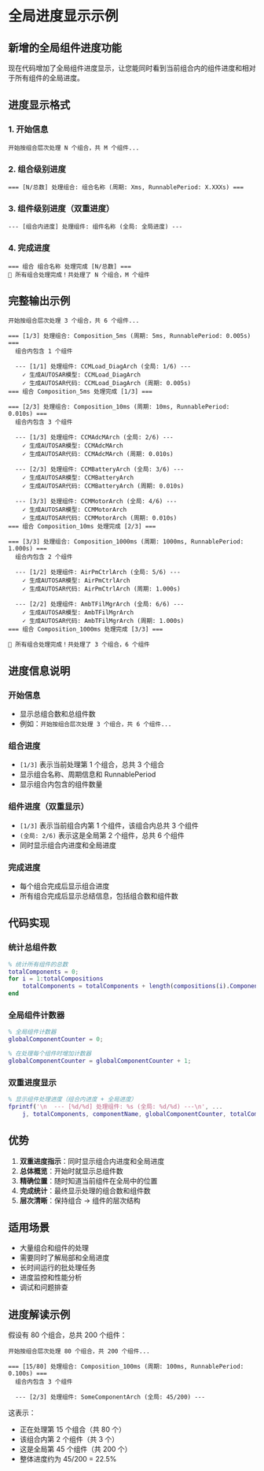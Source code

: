 # 全局进度显示示例

## 新增的全局组件进度功能

现在代码增加了全局组件进度显示，让您能同时看到当前组合内的组件进度和相对于所有组件的全局进度。

## 进度显示格式

### 1. 开始信息

```
开始按组合层次处理 N 个组合，共 M 个组件...
```

### 2. 组合级别进度

```
=== [N/总数] 处理组合: 组合名称 (周期: Xms, RunnablePeriod: X.XXXs) ===
```

### 3. 组件级别进度（双重进度）

```
--- [组合内进度] 处理组件: 组件名称 (全局: 全局进度) ---
```

### 4. 完成进度

```
=== 组合 组合名称 处理完成 [N/总数] ===
🎉 所有组合处理完成！共处理了 N 个组合，M 个组件
```

## 完整输出示例

```
开始按组合层次处理 3 个组合，共 6 个组件...

=== [1/3] 处理组合: Composition_5ms (周期: 5ms, RunnablePeriod: 0.005s) ===
  组合内包含 1 个组件

  --- [1/1] 处理组件: CCMLoad_DiagArch (全局: 1/6) ---
    ✓ 生成AUTOSAR模型: CCMLoad_DiagArch
    ✓ 生成AUTOSAR代码: CCMLoad_DiagArch (周期: 0.005s)
=== 组合 Composition_5ms 处理完成 [1/3] ===

=== [2/3] 处理组合: Composition_10ms (周期: 10ms, RunnablePeriod: 0.010s) ===
  组合内包含 3 个组件

  --- [1/3] 处理组件: CCMAdcMArch (全局: 2/6) ---
    ✓ 生成AUTOSAR模型: CCMAdcMArch
    ✓ 生成AUTOSAR代码: CCMAdcMArch (周期: 0.010s)

  --- [2/3] 处理组件: CCMBatteryArch (全局: 3/6) ---
    ✓ 生成AUTOSAR模型: CCMBatteryArch
    ✓ 生成AUTOSAR代码: CCMBatteryArch (周期: 0.010s)

  --- [3/3] 处理组件: CCMMotorArch (全局: 4/6) ---
    ✓ 生成AUTOSAR模型: CCMMotorArch
    ✓ 生成AUTOSAR代码: CCMMotorArch (周期: 0.010s)
=== 组合 Composition_10ms 处理完成 [2/3] ===

=== [3/3] 处理组合: Composition_1000ms (周期: 1000ms, RunnablePeriod: 1.000s) ===
  组合内包含 2 个组件

  --- [1/2] 处理组件: AirPmCtrlArch (全局: 5/6) ---
    ✓ 生成AUTOSAR模型: AirPmCtrlArch
    ✓ 生成AUTOSAR代码: AirPmCtrlArch (周期: 1.000s)

  --- [2/2] 处理组件: AmbTFilMgrArch (全局: 6/6) ---
    ✓ 生成AUTOSAR模型: AmbTFilMgrArch
    ✓ 生成AUTOSAR代码: AmbTFilMgrArch (周期: 1.000s)
=== 组合 Composition_1000ms 处理完成 [3/3] ===

🎉 所有组合处理完成！共处理了 3 个组合，6 个组件
```

## 进度信息说明

### 开始信息

- 显示总组合数和总组件数
- 例如：`开始按组合层次处理 3 个组合，共 6 个组件...`

### 组合进度

- `[1/3]` 表示当前处理第 1 个组合，总共 3 个组合
- 显示组合名称、周期信息和 RunnablePeriod
- 显示组合内包含的组件数量

### 组件进度（双重显示）

- `[1/3]` 表示当前组合内第 1 个组件，该组合内总共 3 个组件
- `(全局: 2/6)` 表示这是全局第 2 个组件，总共 6 个组件
- 同时显示组合内进度和全局进度

### 完成进度

- 每个组合完成后显示组合进度
- 所有组合完成后显示总结信息，包括组合数和组件数

## 代码实现

### 统计总组件数

```matlab
% 统计所有组件的总数
totalComponents = 0;
for i = 1:totalCompositions
    totalComponents = totalComponents + length(compositions(i).Components);
end
```

### 全局组件计数器

```matlab
% 全局组件计数器
globalComponentCounter = 0;

% 在处理每个组件时增加计数器
globalComponentCounter = globalComponentCounter + 1;
```

### 双重进度显示

```matlab
% 显示组件处理进度（组合内进度 + 全局进度）
fprintf('\n  --- [%d/%d] 处理组件: %s (全局: %d/%d) ---\n', ...
    j, totalComponents, componentName, globalComponentCounter, totalComponents);
```

## 优势

1. **双重进度指示**：同时显示组合内进度和全局进度
2. **总体概览**：开始时就显示总组件数
3. **精确位置**：随时知道当前组件在全局中的位置
4. **完成统计**：最终显示处理的组合数和组件数
5. **层次清晰**：保持组合 → 组件的层次结构

## 适用场景

- 大量组合和组件的处理
- 需要同时了解局部和全局进度
- 长时间运行的批处理任务
- 进度监控和性能分析
- 调试和问题排查

## 进度解读示例

假设有 80 个组合，总共 200 个组件：

```
开始按组合层次处理 80 个组合，共 200 个组件...

=== [15/80] 处理组合: Composition_100ms (周期: 100ms, RunnablePeriod: 0.100s) ===
  组合内包含 3 个组件

  --- [2/3] 处理组件: SomeComponentArch (全局: 45/200) ---
```

这表示：

- 正在处理第 15 个组合（共 80 个）
- 该组合内第 2 个组件（共 3 个）
- 这是全局第 45 个组件（共 200 个）
- 整体进度约为 45/200 = 22.5%
